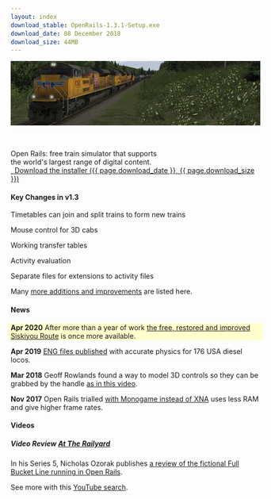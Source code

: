 ```yaml
---
layout: index
download_stable: OpenRails-1.3.1-Setup.exe
download_date: 08 December 2018
download_size: 44MB
---
```


<div class="row">
  <div class="col-md-6">
    <img class="focus_image" src='assets/banner.jpg' title="UP SD70ACe train consist visiting the CN Ruel Subdivision&#xa;(Open Rails route in development)&#xa;posted by TrainSimulations.net" alt="UP SD70ACe train consist visiting the CN Ruel Subdivision&#xa;(Open Rails route in development)&#xa;posted by TrainSimulations.net">
  </div>
  <div class="row preload hidden"></div> <!-- empty div used to hold banner preload -->
  <div class="col-md-6">
    <p>&nbsp;</p>
    <div class="description">
      Open Rails: free train simulator that supports <br />
      the world's largest range of digital content.
    </div>
    <div class="download">
      <!-- Button to trigger modal -->
      <a href="#modal1" role="button" class='btn download_button' data-toggle="modal">
        <span class='glyphicon glyphicon-download'></span>&nbsp; Download the installer
        ({{ page.download_date }}, {{ page.download_size }})
                  </a>
    </div>
  </div>
</div>
<div class="row">
  <div class="col-md-4 divider">
    <div class="heading">
      <h4>Key Changes in v1.3</h4>
    </div>
    <p>
      Timetables can join and split trains to form new trains
    </p><p>
      Mouse control for 3D cabs
    </p><p>
      Working transfer tables
    </p><p>
      Activity evaluation
    </p><p>
      Separate files for extensions to activity files
    </p><p>
      Many <a href="/discover/version-1-3/">more additions and improvements</a> are listed here.
    </p>
  </div>
  <div class="col-md-4 divider">
    <div class="heading">
      <h4>News</h4>
    </div>
    <div style="background-color: #ffffcc; margin: 0 -5px; padding: 0 5px;">
      <p>
        <strong>Apr 2020</strong>
        After more than a year of work <a href="http://www.siskurail.org/" title="Oregon to California, created by Dale Rickert">the free, restored and improved Siskiyou Route</a> is once more available.
      </p>
    </div>
    <p>
      <strong>Apr 2019</strong>
      <a href="https://www.trainsim.com/vbts/tslib.php?searchid=13577139">ENG files published</a> with accurate physics for 176 USA diesel locos.
    </p>
    <p>
      <strong>Mar 2018</strong>
      Geoff Rowlands found a way to model 3D controls so they can be grabbed by the handle <a href="https://www.youtube.com/watch?v=UO9XrBz3iD0&feature=youtu.be">as in this video</a>.
    </p>
    <p>
      <strong>Nov 2017</strong>
      Open Rails trialled <a href="http://www.monogame.net/">with Monogame instead of XNA</a> uses less RAM and give higher frame rates.
    </p>
  </div>
  <div class="col-md-4 divider">
    <div class="heading">
      <h4>Videos</h4>
    </div>
    <div class="headed_content">
      <h5>Video Review <a href="http://www.attherailyard.com" target="_blank">At The Railyard</a></h5>
      <p>
        In his Series 5, Nicholas Ozorak publishes
        <a href="http://www.attherailyard.com/seasonfiveepisodes.htm#openrails" target="_blank">
          a review of the fictional Full Bucket Line running in Open Rails</a>.
      </p><p>
        See more with this <a href="https://www.youtube.com/results?search_query=open+rails" target="_blank">YouTube search</a>.
      </p>
    </div>
  </div>
</div>
